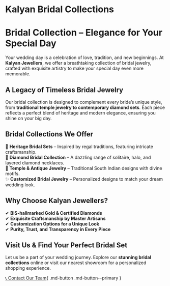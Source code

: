 
<style>
/* Light Theme */
[data-md-color-scheme="default"] h1, 
[data-md-color-scheme="default"] h2, 
[data-md-color-scheme="default"] h3, 
[data-md-color-scheme="default"] h4, 
[data-md-color-scheme="default"] h5, 
[data-md-color-scheme="default"] h6 {
    color:rgb(46, 114, 231)!important;
}

/* Dark Theme */
[data-md-color-scheme="slate"] h1, 
[data-md-color-scheme="slate"] h2, 
[data-md-color-scheme="slate"] h3, 
[data-md-color-scheme="slate"] h4, 
[data-md-color-scheme="slate"] h5, 
[data-md-color-scheme="slate"] h6 {
    color:rgb(72, 16, 44) !important;
}
</style>

# Kalyan Bridal Collections


# **Bridal Collection – Elegance for Your Special Day**  

Your wedding day is a celebration of love, tradition, and new beginnings. At **Kalyan Jewellers**, we offer a breathtaking collection of bridal jewelry, crafted with exquisite artistry to make your special day even more memorable.  

## **A Legacy of Timeless Bridal Jewelry**  
Our bridal collection is designed to complement every bride’s unique style, from **traditional temple jewelry to contemporary diamond sets**. Each piece reflects a perfect blend of heritage and modern elegance, ensuring you shine on your big day.  

## **Bridal Collections We Offer**  
👑 **Heritage Bridal Sets** – Inspired by regal traditions, featuring intricate craftsmanship.  
💎 **Diamond Bridal Collection** – A dazzling range of solitaire, halo, and layered diamond necklaces.  
🌿 **Temple & Antique Jewelry** – Traditional South Indian designs with divine motifs.  
✨ **Customized Bridal Jewelry** – Personalized designs to match your dream wedding look.  

## **Why Choose Kalyan Jewellers?**  
✔ **BIS-hallmarked Gold & Certified Diamonds**  
✔ **Exquisite Craftsmanship by Master Artisans**  
✔ **Customization Options for a Unique Look**  
✔ **Purity, Trust, and Transparency in Every Piece**  

## **Visit Us & Find Your Perfect Bridal Set**  
Let us be a part of your wedding journey. Explore our **stunning bridal collections** online or visit our nearest showroom for a personalized shopping experience.  


[<span class="twemoji">📞</span> Contact Our Team](/contact){ .md-button .md-button--primary }

